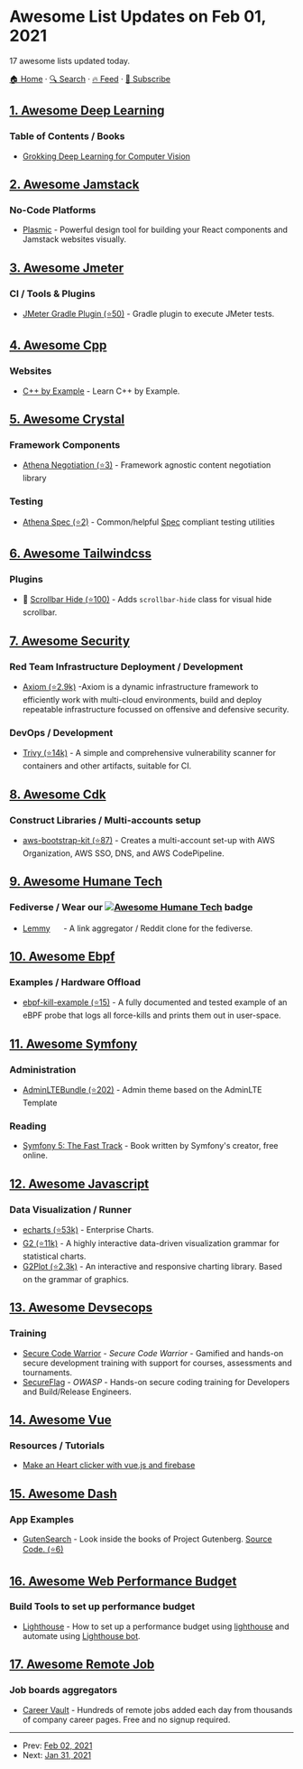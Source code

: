 # Awesome List Updates on Feb 01, 2021

17 awesome lists updated today.

[🏠 Home](/README.md) · [🔍 Search](https://test.trackawesomelist.com/search/) · [🔥 Feed](https://test.trackawesomelist.com/rss.xml) · [📮 Subscribe](https://trackawesomelist.us17.list-manage.com/subscribe?u=d2f0117aa829c83a63ec63c2f&id=36a103854c)



## [1. Awesome Deep Learning](/content/ChristosChristofidis/awesome-deep-learning/README.md)

### Table of Contents / Books

*   [Grokking Deep Learning for Computer Vision](https://www.manning.com/books/grokking-deep-learning-for-computer-vision)

## [2. Awesome Jamstack](/content/automata/awesome-jamstack/README.md)

### No-Code Platforms

*   [Plasmic](https://www.plasmic.app/) - Powerful design tool for building your React components and Jamstack websites visually.

## [3. Awesome Jmeter](/content/aliesbelik/awesome-jmeter/README.md)

### CI / Tools & Plugins

*   [JMeter Gradle Plugin (⭐50)](https://github.com/jmeter-gradle-plugin/jmeter-gradle-plugin) - Gradle plugin to execute JMeter tests.

## [4. Awesome Cpp](/content/fffaraz/awesome-cpp/README.md)

### Websites

*   [C++ by Example](http://www.cbyexample.com/) - Learn C++ by Example.

## [5. Awesome Crystal](/content/veelenga/awesome-crystal/README.md)

### Framework Components

*   [Athena Negotiation (⭐3)](https://github.com/athena-framework/negotiation) - Framework agnostic content negotiation library

### Testing

*   [Athena Spec (⭐2)](https://github.com/athena-framework/spec) - Common/helpful [Spec](https://crystal-lang.org/api/Spec.html) compliant testing utilities

## [6. Awesome Tailwindcss](/content/aniftyco/awesome-tailwindcss/README.md)

### Plugins

*   💼 [Scrollbar Hide (⭐100)](https://github.com/reslear/tailwind-scrollbar-hide) - Adds `scrollbar-hide` class for visual hide scrollbar.

## [7. Awesome Security](/content/sbilly/awesome-security/README.md)

### Red Team Infrastructure Deployment / Development

*   [Axiom (⭐2.9k)](https://github.com/pry0cc/axiom) -Axiom is a dynamic infrastructure framework to efficiently work with multi-cloud environments, build and deploy repeatable infrastructure focussed on offensive and defensive security.

### DevOps / Development

*   [Trivy (⭐14k)](https://github.com/aquasecurity/trivy) - A simple and comprehensive vulnerability scanner for containers and other artifacts, suitable for CI.

## [8. Awesome Cdk](/content/kalaiser/awesome-cdk/README.md)

### Construct Libraries / Multi-accounts setup

*   [aws-bootstrap-kit (⭐87)](https://github.com/awslabs/aws-bootstrap-kit) - Creates a multi-account set-up with AWS Organization, AWS SSO, DNS, and AWS CodePipeline.

## [9. Awesome Humane Tech](/content/humanetech-community/awesome-humane-tech/README.md)

### Fediverse / Wear our   [![Awesome Humane Tech](https://raw.githubusercontent.com/humanetech-community/awesome-humane-tech/main/humane-tech-badge.svg?sanitize=true)](https://github.com/humanetech-community/awesome-humane-tech)   badge

*   [Lemmy](https://join.lemmy.ml/) [<img src="https://raw.githubusercontent.com/humanetech-community/awesome-humane-tech/main/logo/github.svg?sanitize=true" width="16"/>](https://github.com/LemmyNet/lemmy) - A link aggregator / Reddit clone for the fediverse.

## [10. Awesome Ebpf](/content/zoidbergwill/awesome-ebpf/README.md)

### Examples / Hardware Offload

*   [ebpf-kill-example (⭐15)](https://github.com/niclashedam/ebpf-kill-example) - A fully documented and tested example of an eBPF probe that logs all force-kills and prints them out in user-space.

## [11. Awesome Symfony](/content/sitepoint-editors/awesome-symfony/README.md)

### Administration

*   [AdminLTEBundle (⭐202)](https://github.com/kevinpapst/AdminLTEBundle) - Admin theme based on the AdminLTE Template

### Reading

*   [Symfony 5: The Fast Track](https://symfony.com/book) - Book written by Symfony's creator, free online.

## [12. Awesome Javascript](/content/sorrycc/awesome-javascript/README.md)

### Data Visualization / Runner

*   [echarts (⭐53k)](https://github.com/apache/echarts) - Enterprise Charts.
*   [G2 (⭐11k)](https://github.com/antvis/G2) - A highly interactive data-driven visualization grammar for statistical charts.
*   [G2Plot (⭐2.3k)](https://github.com/antvis/G2Plot) - An interactive and responsive charting library. Based on the grammar of graphics.

## [13. Awesome Devsecops](/content/TaptuIT/awesome-devsecops/README.md)

### Training

*   [Secure Code Warrior](https://www.securecodewarrior.com/) - *Secure Code Warrior* - Gamified and hands-on secure development training with support for courses, assessments and tournaments.
*   [SecureFlag](https://www.secureflag.com/platform.html) - *OWASP* - Hands-on secure coding training for Developers and Build/Release Engineers.

## [14. Awesome Vue](/content/vuejs/awesome-vue/README.md)

### Resources / Tutorials

*   [Make an Heart clicker with vue.js and firebase](https://dev.to/venatus/tutorial-make-an-heart-clicker-with-vue-js-and-firebase-3npe)

## [15. Awesome Dash](/content/ucg8j/awesome-dash/README.md)

### App Examples

*   [GutenSearch](https://gutensearch.com/) - Look inside the books of Project Gutenberg. [Source Code. (⭐6)](https://github.com/cordb/gutensearch)

## [16. Awesome Web Performance Budget](/content/pajaydev/awesome-web-performance-budget/README.md)

### Build Tools to set up performance budget

*   [Lighthouse](https://web.dev/use-lighthouse-for-performance-budgets/) - How to set up a performance budget using [lighthouse](https://developers.google.com/web/tools/lighthouse) and automate using [Lighthouse bot](https://web.dev/using-lighthouse-bot-to-set-a-performance-budget/).

## [17. Awesome Remote Job](/content/lukasz-madon/awesome-remote-job/README.md)

### Job boards aggregators

*   [Career Vault](https://www.careervault.io) - Hundreds of remote jobs added each day from thousands of company career pages. Free and no signup required.

---

- Prev: [Feb 02, 2021](/content/2021/02/02/README.md)
- Next: [Jan 31, 2021](/content/2021/01/31/README.md)